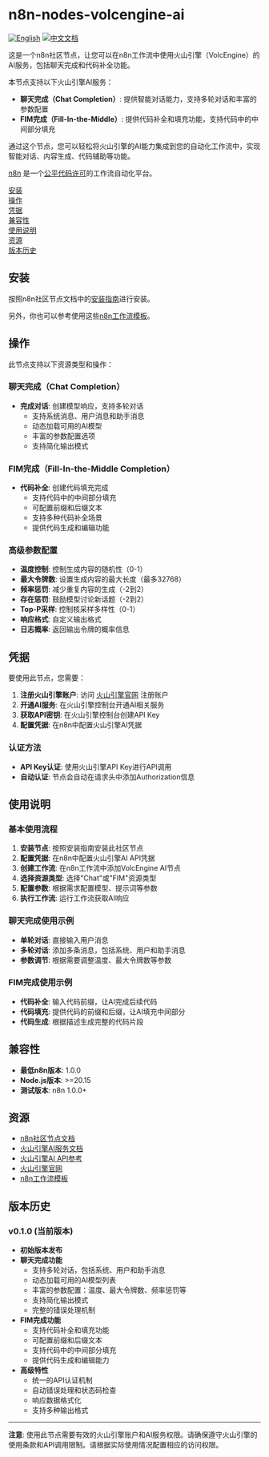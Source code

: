 # n8n-nodes-volcengine-ai

[![English](https://img.shields.io/badge/English-Click-yellow)](README.md)
[![中文文档](https://img.shields.io/badge/中文文档-点击查看-orange)](README-zh.md)

这是一个n8n社区节点，让您可以在n8n工作流中使用火山引擎（VolcEngine）的AI服务，包括聊天完成和代码补全功能。

本节点支持以下火山引擎AI服务：
- **聊天完成（Chat Completion）**: 提供智能对话能力，支持多轮对话和丰富的参数配置
- **FIM完成（Fill-In-the-Middle）**: 提供代码补全和填充功能，支持代码中的中间部分填充

通过这个节点，您可以轻松将火山引擎的AI能力集成到您的自动化工作流中，实现智能对话、内容生成、代码辅助等功能。

[n8n](https://n8n.io/) 是一个[公平代码许可](https://docs.n8n.io/reference/license/)的工作流自动化平台。

[安装](#安装)  
[操作](#操作)  
[凭据](#凭据)  
[兼容性](#兼容性)  
[使用说明](#使用说明)  
[资源](#资源)  
[版本历史](#版本历史)  

## 安装

按照n8n社区节点文档中的[安装指南](https://docs.n8n.io/integrations/community-nodes/installation/)进行安装。

另外，你也可以参考使用这些[n8n工作流模板](https://github.com/crazyyanchao/n8n-workflow-template)。

## 操作

此节点支持以下资源类型和操作：

### 聊天完成（Chat Completion）
- **完成对话**: 创建模型响应，支持多轮对话
  - 支持系统消息、用户消息和助手消息
  - 动态加载可用的AI模型
  - 丰富的参数配置选项
  - 支持简化输出模式

### FIM完成（Fill-In-the-Middle Completion）
- **代码补全**: 创建代码填充完成
  - 支持代码中的中间部分填充
  - 可配置前缀和后缀文本
  - 支持多种代码补全场景
  - 提供代码生成和编辑功能

### 高级参数配置
- **温度控制**: 控制生成内容的随机性（0-1）
- **最大令牌数**: 设置生成内容的最大长度（最多32768）
- **频率惩罚**: 减少重复内容的生成（-2到2）
- **存在惩罚**: 鼓励模型讨论新话题（-2到2）
- **Top-P采样**: 控制核采样多样性（0-1）
- **响应格式**: 自定义输出格式
- **日志概率**: 返回输出令牌的概率信息

## 凭据

要使用此节点，您需要：

1. **注册火山引擎账户**: 访问 [火山引擎官网](https://www.volcengine.com/) 注册账户
2. **开通AI服务**: 在火山引擎控制台开通AI相关服务
3. **获取API密钥**: 在火山引擎控制台创建API Key
4. **配置凭据**: 在n8n中配置火山引擎AI凭据

### 认证方法
- **API Key认证**: 使用火山引擎API Key进行API调用
- **自动认证**: 节点会自动在请求头中添加Authorization信息

## 使用说明

### 基本使用流程

1. **安装节点**: 按照安装指南安装此社区节点
2. **配置凭据**: 在n8n中配置火山引擎AI API凭据
3. **创建工作流**: 在n8n工作流中添加VolcEngine AI节点
4. **选择资源类型**: 选择"Chat"或"FIM"资源类型
5. **配置参数**: 根据需求配置模型、提示词等参数
6. **执行工作流**: 运行工作流获取AI响应

### 聊天完成使用示例

- **单轮对话**: 直接输入用户消息
- **多轮对话**: 添加多条消息，包括系统、用户和助手消息
- **参数调节**: 根据需要调整温度、最大令牌数等参数

### FIM完成使用示例

- **代码补全**: 输入代码前缀，让AI完成后续代码
- **代码填充**: 提供代码的前缀和后缀，让AI填充中间部分
- **代码生成**: 根据描述生成完整的代码片段

## 兼容性

- **最低n8n版本**: 1.0.0
- **Node.js版本**: >=20.15
- **测试版本**: n8n 1.0.0+

## 资源

* [n8n社区节点文档](https://docs.n8n.io/integrations/#community-nodes)
* [火山引擎AI服务文档](https://www.volcengine.com/docs/82379/1099475)
* [火山引擎AI API参考](https://www.volcengine.com/docs/82379/1099475)
* [火山引擎官网](https://www.volcengine.com/)
* [n8n工作流模板](https://github.com/crazyyanchao/n8n-workflow-template)

## 版本历史

### v0.1.0 (当前版本)
- **初始版本发布**
- **聊天完成功能**
  - 支持多轮对话，包括系统、用户和助手消息
  - 动态加载可用的AI模型列表
  - 丰富的参数配置：温度、最大令牌数、频率惩罚等
  - 支持简化输出模式
  - 完整的错误处理机制
- **FIM完成功能**
  - 支持代码补全和填充功能
  - 可配置前缀和后缀文本
  - 支持代码中的中间部分填充
  - 提供代码生成和编辑能力
- **高级特性**
  - 统一的API认证机制
  - 自动错误处理和状态码检查
  - 响应数据格式化
  - 支持多种输出格式

---

**注意**: 使用此节点需要有效的火山引擎账户和AI服务权限。请确保遵守火山引擎的使用条款和API调用限制。请根据实际使用情况配置相应的访问权限。

